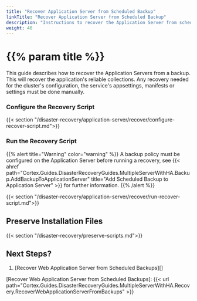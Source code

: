 ```yaml
---
title: "Recover Application Server from Scheduled Backup"
linkTitle: "Recover Application Server from Scheduled Backup"
description: "Instructions to recover the Application Server from scheduled backups."
weight: 40
---
```


# {{% param title %}}

This guide describes how to recover the Application Servers from a backup. This will recover the application's reliable collections. Any recovery needed for the cluster's configuration, the service's appsettings, manifests or settings must be done manually.

### Configure the Recovery Script

{{< section "/disaster-recovery/application-server/recover/configure-recover-script.md">}}

### Run the Recovery Script

{{% alert title="Warning" color="warning" %}}
A backup policy must be configured on the Application Server before running a recovery, see {{< ahref path="Cortex.Guides.DisasterRecoveryGuides.MultipleServerWithHA.Backup.AddBackupToApplicationServer" title="Add Scheduled Backup to Application Server" >}} for further information.
{{% /alert %}}

{{< section "/disaster-recovery/application-server/recover/run-recover-script.md">}}

## Preserve Installation Files

{{< section "/disaster-recovery/preserve-scripts.md">}}

## Next Steps?

1. [Recover Web Application Server from Scheduled Backups][]

[Recover Web Application Server from Scheduled Backups]: {{< url path="Cortex.Guides.DisasterRecoveryGuides.MultipleServerWithHA.Recovery.RecoverWebApplicationServerFromBackups" >}}